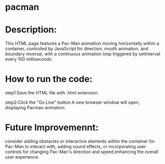 # pacman
# Description:
This HTML page features a Pac-Man animation moving horizontally within a container, controlled by JavaScript for direction, mouth animation, and boundary reversal, with a continuous animation loop triggered by setInterval every 100 milliseconds.

# How to run the code:
step1:Save the HTML file with .html extension.

step2:Click the "Go Live" button.A new browser window will open, displaying Pacman animation.

# Future Improvemennt:
consider adding obstacles or interactive elements within the container for Pac-Man to interact with, adding sound effects, or incorporating user controls for changing Pac-Man's direction and speed,enhancing the overall user experience.
